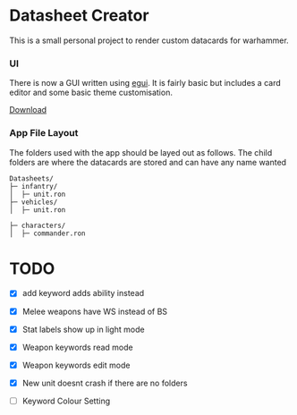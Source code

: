 # Datasheet Creator


This is a small personal project to render custom datacards for warhammer. 


### UI

There is now a GUI written using [egui](https://crates.io/crates/egui). It is fairly basic but includes a card editor and some basic theme customisation.

[Download](https://github.com/hindlet/datasheet_creator/releases/download/v1.0/datasheet_creator.exe)


### App File Layout

The folders used with the app should be layed out as follows. The child folders are where the datacards are stored and can have any name wanted

```
Datasheets/
├─ infantry/
│  ├─ unit.ron
├─ vehicles/
│  ├─ unit.ron

├─ characters/
│  ├─ commander.ron
```


# TODO
- [x] add keyword adds ability instead
- [x] Melee weapons have WS instead of BS
- [x] Stat labels show up in light mode
- [x] Weapon keywords read mode
- [x] Weapon keywords edit mode
- [x] New unit doesnt crash if there are no folders
- [ ] Keyword Colour Setting

